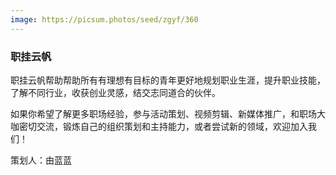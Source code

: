 ```yaml
---
image: https://picsum.photos/seed/zgyf/360
---
```

### 职挂云帆

职挂云帆帮助帮助所有有理想有目标的青年更好地规划职业生涯，提升职业技能，了解不同行业，收获创业灵感，结交志同道合的伙伴。

如果你希望了解更多职场经验，参与活动策划、视频剪辑、新媒体推广，和职场大咖密切交流，锻炼自己的组织策划和主持能力，或者尝试新的领域，欢迎加入我们！

策划人：由蓝蓝
